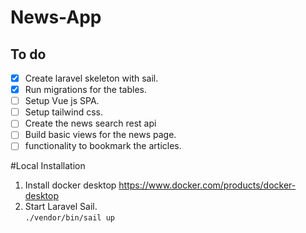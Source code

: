 # News-App

## To do

-   [x] Create laravel skeleton with sail.
-   [x] Run migrations for the tables.
-   [ ] Setup Vue js SPA.
-   [ ] Setup tailwind css.
-   [ ] Create the news search rest api
-   [ ] Build basic views for the news page.
-   [ ] functionality to bookmark the articles.

#Local Installation

1. Install docker desktop https://www.docker.com/products/docker-desktop
2. Start Laravel Sail.  
   `./vendor/bin/sail up`
